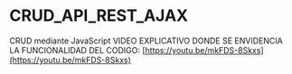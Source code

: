 # CRUD_API_REST_AJAX
CRUD mediante JavaScript
VIDEO EXPLICATIVO DONDE SE ENVIDENCIA LA FUNCIONALIDAD DEL CODIGO: [https://youtu.be/mkFDS-8Skxs](https://youtu.be/mkFDS-8Skxs)
